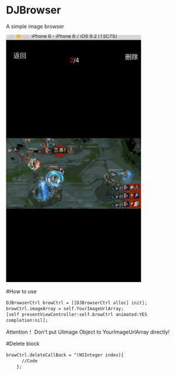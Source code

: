 # DJBrowser
A simple image browser


![](https://github.com/zsading/DJBrowser/blob/master/DJBrowser/DJBrowser/Source/DJBrowser.gif)


#How to use
```
DJBrowserCtrl browCtrl = [[DJBrowserCtrl alloc] init];
browCtrl.imageArray = self.YourImageUrlArray;
[self presentViewController:self.browCtrl animated:YES completion:nil];
```

Attention！
Don't put UIimage Object to YourImageUrlArray directly!

#Delete block
```
browCtrl.deleteCallBack = ^(NSInteger index){
      //Code  
    };
```

